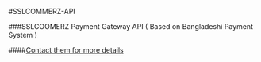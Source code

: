 #SSLCOMMERZ-API

###SSLCOOMERZ Payment Gateway API ( Based on Bangladeshi Payment System )

####<a href="http://walleto.com.bd/">Contact them for more details</a>
